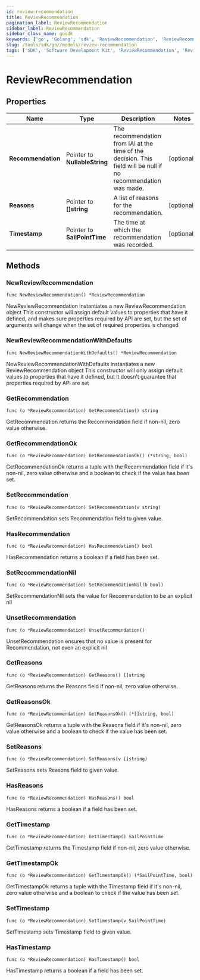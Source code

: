 ```yaml
---
id: review-recommendation
title: ReviewRecommendation
pagination_label: ReviewRecommendation
sidebar_label: ReviewRecommendation
sidebar_class_name: gosdk
keywords: ['go', 'Golang', 'sdk', 'ReviewRecommendation', 'ReviewRecommendation'] 
slug: /tools/sdk/go//models/review-recommendation
tags: ['SDK', 'Software Development Kit', 'ReviewRecommendation', 'ReviewRecommendation']
---
```


# ReviewRecommendation

## Properties

Name | Type | Description | Notes
------------ | ------------- | ------------- | -------------
**Recommendation** | Pointer to **NullableString** | The recommendation from IAI at the time of the decision. This field will be null if no recommendation was made. | [optional] 
**Reasons** | Pointer to **[]string** | A list of reasons for the recommendation. | [optional] 
**Timestamp** | Pointer to **SailPointTime** | The time at which the recommendation was recorded. | [optional] 

## Methods

### NewReviewRecommendation

`func NewReviewRecommendation() *ReviewRecommendation`

NewReviewRecommendation instantiates a new ReviewRecommendation object
This constructor will assign default values to properties that have it defined,
and makes sure properties required by API are set, but the set of arguments
will change when the set of required properties is changed

### NewReviewRecommendationWithDefaults

`func NewReviewRecommendationWithDefaults() *ReviewRecommendation`

NewReviewRecommendationWithDefaults instantiates a new ReviewRecommendation object
This constructor will only assign default values to properties that have it defined,
but it doesn't guarantee that properties required by API are set

### GetRecommendation

`func (o *ReviewRecommendation) GetRecommendation() string`

GetRecommendation returns the Recommendation field if non-nil, zero value otherwise.

### GetRecommendationOk

`func (o *ReviewRecommendation) GetRecommendationOk() (*string, bool)`

GetRecommendationOk returns a tuple with the Recommendation field if it's non-nil, zero value otherwise
and a boolean to check if the value has been set.

### SetRecommendation

`func (o *ReviewRecommendation) SetRecommendation(v string)`

SetRecommendation sets Recommendation field to given value.

### HasRecommendation

`func (o *ReviewRecommendation) HasRecommendation() bool`

HasRecommendation returns a boolean if a field has been set.

### SetRecommendationNil

`func (o *ReviewRecommendation) SetRecommendationNil(b bool)`

 SetRecommendationNil sets the value for Recommendation to be an explicit nil

### UnsetRecommendation
`func (o *ReviewRecommendation) UnsetRecommendation()`

UnsetRecommendation ensures that no value is present for Recommendation, not even an explicit nil
### GetReasons

`func (o *ReviewRecommendation) GetReasons() []string`

GetReasons returns the Reasons field if non-nil, zero value otherwise.

### GetReasonsOk

`func (o *ReviewRecommendation) GetReasonsOk() (*[]string, bool)`

GetReasonsOk returns a tuple with the Reasons field if it's non-nil, zero value otherwise
and a boolean to check if the value has been set.

### SetReasons

`func (o *ReviewRecommendation) SetReasons(v []string)`

SetReasons sets Reasons field to given value.

### HasReasons

`func (o *ReviewRecommendation) HasReasons() bool`

HasReasons returns a boolean if a field has been set.

### GetTimestamp

`func (o *ReviewRecommendation) GetTimestamp() SailPointTime`

GetTimestamp returns the Timestamp field if non-nil, zero value otherwise.

### GetTimestampOk

`func (o *ReviewRecommendation) GetTimestampOk() (*SailPointTime, bool)`

GetTimestampOk returns a tuple with the Timestamp field if it's non-nil, zero value otherwise
and a boolean to check if the value has been set.

### SetTimestamp

`func (o *ReviewRecommendation) SetTimestamp(v SailPointTime)`

SetTimestamp sets Timestamp field to given value.

### HasTimestamp

`func (o *ReviewRecommendation) HasTimestamp() bool`

HasTimestamp returns a boolean if a field has been set.


